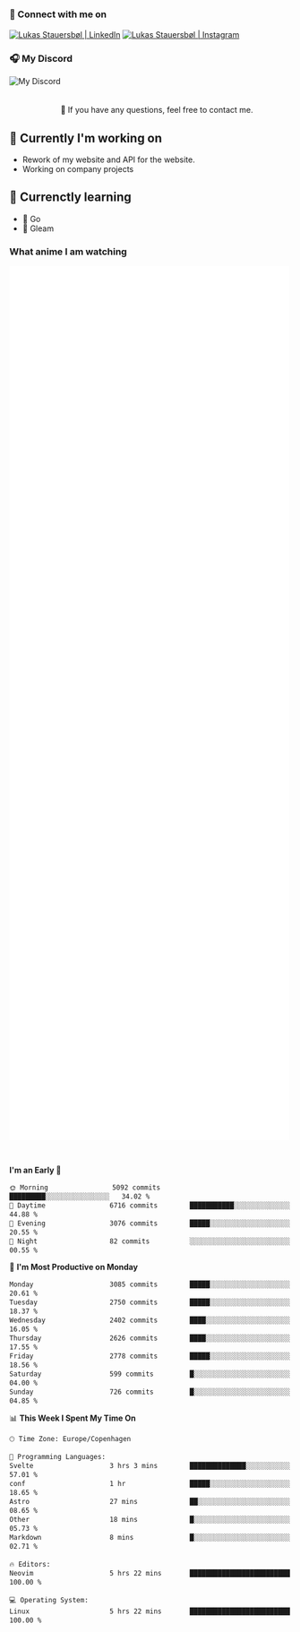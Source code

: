 ### 🔗 Connect with me on
<a href="https://www.instagram.com/lukas_stauersbol" target="_blank"><img align="center" src="https://raw.githubusercontent.com/stauersbol/stauersbol/main/images/instagram.svg" alt="Lukas Stauersbøl | LinkedIn" width="30px"/></a>
<a href="https://www.linkedin.com/in/lukas-stauersbol/" target="_blank"><img align="center" src="https://raw.githubusercontent.com/stauersbol/stauersbol/main/images/linkedin.svg" alt="Lukas Stauersbøl | Instagram" width="30px"/></a>

<p align="center">
 <h3>🎧 My Discord</h3>
 <img align="left" height="55px" src="https://discord.c99.nl/widget/theme-2/147806323323568128.png" alt="My Discord" />
</p>

<br/>
<br/>
<br/>
💬 If you have any questions, feel free to contact me.

## 🔭 Currently I'm working on
- Rework of my website and API for the website.
- Working on company projects
 
## 🌱 Currenctly learning
- 💙 Go
- 💜 Gleam

### What anime I am watching
<a href="https://anilist.co/user/slashiy/" align="center"><img align="center" width="500px" src="metrics.plugin.personal.anilist.svg" /></a>

<br/>

<!--START_SECTION:waka-->
**I'm an Early 🐤** 

```text
🌞 Morning                5092 commits        █████████░░░░░░░░░░░░░░░░   34.02 % 
🌆 Daytime                6716 commits        ███████████░░░░░░░░░░░░░░   44.88 % 
🌃 Evening                3076 commits        █████░░░░░░░░░░░░░░░░░░░░   20.55 % 
🌙 Night                  82 commits          ░░░░░░░░░░░░░░░░░░░░░░░░░   00.55 % 
```
📅 **I'm Most Productive on Monday** 

```text
Monday                   3085 commits        █████░░░░░░░░░░░░░░░░░░░░   20.61 % 
Tuesday                  2750 commits        █████░░░░░░░░░░░░░░░░░░░░   18.37 % 
Wednesday                2402 commits        ████░░░░░░░░░░░░░░░░░░░░░   16.05 % 
Thursday                 2626 commits        ████░░░░░░░░░░░░░░░░░░░░░   17.55 % 
Friday                   2778 commits        █████░░░░░░░░░░░░░░░░░░░░   18.56 % 
Saturday                 599 commits         █░░░░░░░░░░░░░░░░░░░░░░░░   04.00 % 
Sunday                   726 commits         █░░░░░░░░░░░░░░░░░░░░░░░░   04.85 % 
```


📊 **This Week I Spent My Time On** 

```text
🕑︎ Time Zone: Europe/Copenhagen

💬 Programming Languages: 
Svelte                   3 hrs 3 mins        ██████████████░░░░░░░░░░░   57.01 % 
conf                     1 hr                █████░░░░░░░░░░░░░░░░░░░░   18.65 % 
Astro                    27 mins             ██░░░░░░░░░░░░░░░░░░░░░░░   08.65 % 
Other                    18 mins             █░░░░░░░░░░░░░░░░░░░░░░░░   05.73 % 
Markdown                 8 mins              █░░░░░░░░░░░░░░░░░░░░░░░░   02.71 % 

🔥 Editors: 
Neovim                   5 hrs 22 mins       █████████████████████████   100.00 % 

💻 Operating System: 
Linux                    5 hrs 22 mins       █████████████████████████   100.00 % 
```


<!--END_SECTION:waka-->
